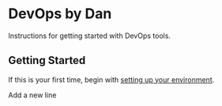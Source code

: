 # DevOps by Dan

Instructions for getting started with DevOps tools.

## Getting Started

If this is your first time, begin with [setting up your environment](https://github.com/danjferguson/devopsbydan/blob/master/how-to/setup-win-devops.md).

Add a new line
